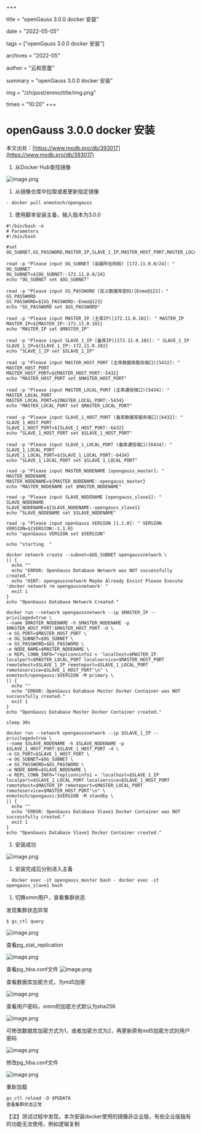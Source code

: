 +++

title = "openGauss 3.0.0 docker 安装" 

date = "2022-05-05" 

tags = ["openGauss 3.0.0 docker 安装"] 

archives = "2022-05" 

author = "云和恩墨" 

summary = "openGauss 3.0.0 docker 安装"

img = "/zh/post/enmo/title/img.png" 

times = "10:20"
+++

# openGauss 3.0.0 docker 安装

本文出处：[https://www.modb.pro/db/393017](https://www.modb.pro/db/393017)



1. 从Docker Hub查找镜像

![image.png](../images/20220412-14115c27-04ae-40a5-9e46-30a2d96da03d.png)

1. 从镜像仓库中拉取或者更新指定镜像

```
- docker pull enmotech/opengauss 
```

1. 使用脚本安装主备，输入版本为3.0.0

```
#!/bin/bash -e
# Parameters
#!/bin/bash

#set OG_SUBNET,GS_PASSWORD,MASTER_IP,SLAVE_1_IP,MASTER_HOST_PORT,MASTER_LOCAL_PORT,SLAVE_1_HOST_PORT,SLAVE_1_LOCAL_PORT,MASTER_NODENAME,SLAVE_NODENAME

read -p "Please input OG_SUBNET (容器所在网段) [172.11.0.0/24]: " OG_SUBNET
OG_SUBNET=${OG_SUBNET:-172.11.0.0/24}
echo "OG_SUBNET set $OG_SUBNET"

read -p "Please input GS_PASSWORD (定义数据库密码)[Enmo@123]: " GS_PASSWORD
GS_PASSWORD=${GS_PASSWORD:-Enmo@123}
echo "GS_PASSWORD set $GS_PASSWORD"

read -p "Please input MASTER_IP (主库IP)[172.11.0.101]: " MASTER_IP
MASTER_IP=${MASTER_IP:-172.11.0.101}
echo "MASTER_IP set $MASTER_IP"

read -p "Please input SLAVE_1_IP (备库IP)[172.11.0.102]: " SLAVE_1_IP
SLAVE_1_IP=${SLAVE_1_IP:-172.11.0.102}
echo "SLAVE_1_IP set $SLAVE_1_IP"

read -p "Please input MASTER_HOST_PORT (主库数据库服务端口)[5432]: " MASTER_HOST_PORT
MASTER_HOST_PORT=${MASTER_HOST_PORT:-5432}
echo "MASTER_HOST_PORT set $MASTER_HOST_PORT"

read -p "Please input MASTER_LOCAL_PORT (主库通信端口)[5434]: " MASTER_LOCAL_PORT
MASTER_LOCAL_PORT=${MASTER_LOCAL_PORT:-5434}
echo "MASTER_LOCAL_PORT set $MASTER_LOCAL_PORT"

read -p "Please input SLAVE_1_HOST_PORT (备库数据库服务端口)[6432]: " SLAVE_1_HOST_PORT
SLAVE_1_HOST_PORT=${SLAVE_1_HOST_PORT:-6432}
echo "SLAVE_1_HOST_PORT set $SLAVE_1_HOST_PORT"

read -p "Please input SLAVE_1_LOCAL_PORT (备库通信端口)[6434]: " SLAVE_1_LOCAL_PORT
SLAVE_1_LOCAL_PORT=${SLAVE_1_LOCAL_PORT:-6434}
echo "SLAVE_1_LOCAL_PORT set $SLAVE_1_LOCAL_PORT"

read -p "Please input MASTER_NODENAME [opengauss_master]: " MASTER_NODENAME
MASTER_NODENAME=${MASTER_NODENAME:-opengauss_master}
echo "MASTER_NODENAME set $MASTER_NODENAME"

read -p "Please input SLAVE_NODENAME [opengauss_slave1]: " SLAVE_NODENAME
SLAVE_NODENAME=${SLAVE_NODENAME:-opengauss_slave1}
echo "SLAVE_NODENAME set $SLAVE_NODENAME"

read -p "Please input openGauss VERSION [1.1.0]: " VERSION
VERSION=${VERSION:-1.1.0}
echo "openGauss VERSION set $VERSION"

echo "starting  "

docker network create --subnet=$OG_SUBNET opengaussnetwork \
|| {
  echo ""
  echo "ERROR: OpenGauss Database Network was NOT successfully created."
  echo "HINT: opengaussnetwork Maybe Already Exsist Please Execute 'docker network rm opengaussnetwork' "
  exit 1
}
echo "OpenGauss Database Network Created."

docker run --network opengaussnetwork --ip $MASTER_IP --privileged=true \
--name $MASTER_NODENAME -h $MASTER_NODENAME -p $MASTER_HOST_PORT:$MASTER_HOST_PORT -d \
-e GS_PORT=$MASTER_HOST_PORT \
-e OG_SUBNET=$OG_SUBNET \
-e GS_PASSWORD=$GS_PASSWORD \
-e NODE_NAME=$MASTER_NODENAME \
-e REPL_CONN_INFO="replconninfo1 = 'localhost=$MASTER_IP localport=$MASTER_LOCAL_PORT localservice=$MASTER_HOST_PORT remotehost=$SLAVE_1_IP remoteport=$SLAVE_1_LOCAL_PORT remoteservice=$SLAVE_1_HOST_PORT'\n" \
enmotech/opengauss:$VERSION -M primary \
|| {
  echo ""
  echo "ERROR: OpenGauss Database Master Docker Container was NOT successfully created."
  exit 1
}
echo "OpenGauss Database Master Docker Container created."

sleep 30s

docker run --network opengaussnetwork --ip $SLAVE_1_IP --privileged=true \
--name $SLAVE_NODENAME -h $SLAVE_NODENAME -p $SLAVE_1_HOST_PORT:$SLAVE_1_HOST_PORT -d \
-e GS_PORT=$SLAVE_1_HOST_PORT \
-e OG_SUBNET=$OG_SUBNET \
-e GS_PASSWORD=$GS_PASSWORD \
-e NODE_NAME=$SLAVE_NODENAME \
-e REPL_CONN_INFO="replconninfo1 = 'localhost=$SLAVE_1_IP localport=$SLAVE_1_LOCAL_PORT localservice=$SLAVE_1_HOST_PORT remotehost=$MASTER_IP remoteport=$MASTER_LOCAL_PORT remoteservice=$MASTER_HOST_PORT'\n" \
enmotech/opengauss:$VERSION -M standby \
|| {
  echo ""
  echo "ERROR: OpenGauss Database Slave1 Docker Container was NOT successfully created."
  exit 1
}
echo "OpenGauss Database Slave1 Docker Container created."

```

1. 安装成功

![image.png](../images/20220412-bf4a0c4a-7b3b-4c5b-9770-d97d85fbf128.png)

1. 安装完成后分别进入主备

```
- docker exec -it opengauss_master bash - docker exec -it opengauss_slave1 bash 
```

1. 切换omm用户，查看集群状态

发现集群状态异常

```
$ gs_ctl query  
```

![image.png](../images/20220412-9af92e2d-9172-4c8d-b3ae-a7ce82107375.png)

查看pg_stat_replication

![image.png](../images/20220412-0b6a8c86-dae6-4fd6-bd75-f7cc342b9d53.png)

查看pg_hba.conf文件
![image.png](../images/20220412-59c437c1-227e-492b-8c05-9ffca010e9a5.png)

查看数据库加密方式，为md5加密

![image.png](../images/20220412-190d47ff-2390-479a-99da-8685f519fcd6.png)

查看用户密码，omm的加密方式默认为sha256

![image.png](../images/20220412-f0cf7187-0379-4746-9aa2-8d8d84fab8e0.png)

可修改数据库加密方式为1，或者加密方式为2，再更新原有md5加密方式的用户密码

![image.png](../images/20220412-863aac27-a9ad-4ba1-bdcd-645521ecab34.png)

修改pg_hba.conf文件

![image.png](../images/20220412-2d7e1422-d8db-4aa8-819a-e21478581f41.png)

重新加载

```
gs_ctl reload -D $PGDATA
查看集群状态正常
```

【注】测试过程中发现，本次安装docker使用的镜像非企业版，有些企业版独有的功能无法使用，例如逻辑复制
